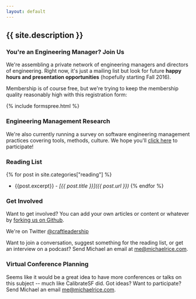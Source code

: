 ```yaml
---
layout: default
---
```


## {{ site.description }}

### You're an Engineering Manager? Join Us

We're assembling a private network of engineering managers and directors of engineering. Right now, it's just a mailing list but look for future **happy hours and presentation opportunities** (hopefully starting Fall 2016).

Membership is of course free, but we're trying to keep the membership quality reasonably high with this registration form:

{% include formspree.html %}

### Engineering Management Research <i class="fa fa-bar-chart" aria-hidden="true"></i>

We're also currently running a survey on software engineering management practices covering tools, methods, culture. We hope you'll [click here](https://docs.google.com/a/michaelrice.com/forms/d/1mAYMiKK7DPD5KAyMQuX66gXwrTxgQl89Bwk302vBeI0/edit) to participate!

### Reading List <i class="fa fa-book" aria-hidden="true"></i>

{% for post in site.categories["reading"]  %}
  * {{post.excerpt}} - *[{{ post.title }}]({{ post.url }})*
{% endfor %}

### Get Involved <i class="fa fa-github" aria-hidden="true"></i> <i class="fa fa-twitter" aria-hidden="true"></i> <i class="fa fa-envelope-o" aria-hidden="true"></i>

Want to get involved? You can add your own articles or content or whatever by [forking us on Github](https://github.com/craftleadership/craftleadership.github.io).

We're on Twitter [@craftleadership <i class="fa fa-twitter" aria-hidden="true"></i>](https://twitter.com/craftleadership)

Want to join a conversation, suggest something for the reading list, or get an interview on a podcast? Send Michael an email at [me@michaelrice.com](mailto:me@michaelrice.com).

### Virtual Conference Planning <i class="fa fa-volume-up" aria-hidden="true"></i>

Seems like it would be a great idea to have more conferences or talks on this subject -- much like CalibrateSF did. Got ideas? Want to participate? Send Michael an email [me@michaelrice.com](mailto:me@michaelrice.com).
